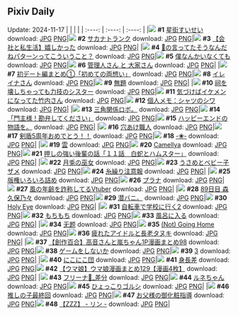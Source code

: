 ## Pixiv Daily
Update: 2024-11-17
|      |      |      |
| :----: | :----: | :----: |
|![](https://pixiv.microyu.workers.dev/c/240x480/img-master/img/2024/11/15/00/00/42/124301285_p0_master1200.jpg) **#1** [星街すいせい](https://www.pixiv.net/artworks/124301285) download: [JPG](https://pixiv.microyu.workers.dev/img-original/img/2024/11/15/00/00/42/124301285_p0.jpg) [PNG](https://pixiv.microyu.workers.dev/img-original/img/2024/11/15/00/00/42/124301285_p0.png)|![](https://pixiv.microyu.workers.dev/c/240x480/img-master/img/2024/11/15/07/30/02/124309128_p0_master1200.jpg) **#2** [サカナトランク](https://www.pixiv.net/artworks/124309128) download: [JPG](https://pixiv.microyu.workers.dev/img-original/img/2024/11/15/07/30/02/124309128_p0.jpg) [PNG](https://pixiv.microyu.workers.dev/img-original/img/2024/11/15/07/30/02/124309128_p0.png)|![](https://pixiv.microyu.workers.dev/c/240x480/img-master/img/2024/11/15/12/00/12/124312838_p0_master1200.jpg) **#3** [【会社と私生活】嬉しかった](https://www.pixiv.net/artworks/124312838) download: [JPG](https://pixiv.microyu.workers.dev/img-original/img/2024/11/15/12/00/12/124312838_p0.jpg) [PNG](https://pixiv.microyu.workers.dev/img-original/img/2024/11/15/12/00/12/124312838_p0.png)|
|![](https://pixiv.microyu.workers.dev/c/240x480/img-master/img/2024/11/15/18/00/07/124319349_p0_master1200.jpg) **#4** [🎀の言ってたそうなんだねパターンってこういうこと？](https://www.pixiv.net/artworks/124319349) download: [JPG](https://pixiv.microyu.workers.dev/img-original/img/2024/11/15/18/00/07/124319349_p0.jpg) [PNG](https://pixiv.microyu.workers.dev/img-original/img/2024/11/15/18/00/07/124319349_p0.png)|![](https://pixiv.microyu.workers.dev/c/240x480/img-master/img/2024/11/16/15/08/37/124348674_p0_master1200.jpg) **#5** [僕なんかいなくても](https://www.pixiv.net/artworks/124348674) download: [JPG](https://pixiv.microyu.workers.dev/img-original/img/2024/11/16/15/08/37/124348674_p0.jpg) [PNG](https://pixiv.microyu.workers.dev/img-original/img/2024/11/16/15/08/37/124348674_p0.png)|![](https://pixiv.microyu.workers.dev/c/240x480/img-master/img/2024/11/15/08/50/15/124310211_p0_master1200.jpg) **#6** [管理人さん と 大家さん](https://www.pixiv.net/artworks/124310211) download: [JPG](https://pixiv.microyu.workers.dev/img-original/img/2024/11/15/08/50/15/124310211_p0.jpg) [PNG](https://pixiv.microyu.workers.dev/img-original/img/2024/11/15/08/50/15/124310211_p0.png)|
|![](https://pixiv.microyu.workers.dev/c/240x480/img-master/img/2024/11/16/18/56/27/124347207_p0_master1200.jpg) **#7** [初デート編まとめ①「初めての両想い」](https://www.pixiv.net/artworks/124347207) download: [JPG](https://pixiv.microyu.workers.dev/img-original/img/2024/11/16/18/56/27/124347207_p0.jpg) [PNG](https://pixiv.microyu.workers.dev/img-original/img/2024/11/16/18/56/27/124347207_p0.png)|![](https://pixiv.microyu.workers.dev/c/240x480/img-master/img/2024/11/15/00/03/15/124301524_p0_master1200.jpg) **#8** [イレイナさん](https://www.pixiv.net/artworks/124301524) download: [JPG](https://pixiv.microyu.workers.dev/img-original/img/2024/11/15/00/03/15/124301524_p0.jpg) [PNG](https://pixiv.microyu.workers.dev/img-original/img/2024/11/15/00/03/15/124301524_p0.png)|![](https://pixiv.microyu.workers.dev/c/240x480/img-master/img/2024/11/15/04/15/41/124306958_p0_master1200.jpg) **#9** [無題](https://www.pixiv.net/artworks/124306958) download: [JPG](https://pixiv.microyu.workers.dev/img-original/img/2024/11/15/04/15/41/124306958_p0.jpg) [PNG](https://pixiv.microyu.workers.dev/img-original/img/2024/11/15/04/15/41/124306958_p0.png)|
|![](https://pixiv.microyu.workers.dev/c/240x480/img-master/img/2024/11/16/18/25/22/124353752_p0_master1200.jpg) **#10** [祠を壊しちゃっても力技のシスター](https://www.pixiv.net/artworks/124353752) download: [JPG](https://pixiv.microyu.workers.dev/img-original/img/2024/11/16/18/25/22/124353752_p0.jpg) [PNG](https://pixiv.microyu.workers.dev/img-original/img/2024/11/16/18/25/22/124353752_p0.png)|![](https://pixiv.microyu.workers.dev/c/240x480/img-master/img/2024/11/16/08/59/23/124341335_p0_master1200.jpg) **#11** [気づけばイケメンになってた竹内さん](https://www.pixiv.net/artworks/124341335) download: [JPG](https://pixiv.microyu.workers.dev/img-original/img/2024/11/16/08/59/23/124341335_p0.jpg) [PNG](https://pixiv.microyu.workers.dev/img-original/img/2024/11/16/08/59/23/124341335_p0.png)|![](https://pixiv.microyu.workers.dev/c/240x480/img-master/img/2024/11/16/06/00/05/124339003_p0_master1200.jpg) **#12** [個人メモ：シャツのシワ](https://www.pixiv.net/artworks/124339003) download: [JPG](https://pixiv.microyu.workers.dev/img-original/img/2024/11/16/06/00/05/124339003_p0.jpg) [PNG](https://pixiv.microyu.workers.dev/img-original/img/2024/11/16/06/00/05/124339003_p0.png)|
|![](https://pixiv.microyu.workers.dev/c/240x480/img-master/img/2024/11/15/02/29/02/124305430_p0_master1200.jpg) **#13** [三角関係ロボ。](https://www.pixiv.net/artworks/124305430) download: [JPG](https://pixiv.microyu.workers.dev/img-original/img/2024/11/15/02/29/02/124305430_p0.jpg) [PNG](https://pixiv.microyu.workers.dev/img-original/img/2024/11/15/02/29/02/124305430_p0.png)|![](https://pixiv.microyu.workers.dev/c/240x480/img-master/img/2024/11/15/00/02/57/124301507_p0_master1200.jpg) **#14** [「門主様！勘弁してください」](https://www.pixiv.net/artworks/124301507) download: [JPG](https://pixiv.microyu.workers.dev/img-original/img/2024/11/15/00/02/57/124301507_p0.jpg) [PNG](https://pixiv.microyu.workers.dev/img-original/img/2024/11/15/00/02/57/124301507_p0.png)|![](https://pixiv.microyu.workers.dev/c/240x480/img-master/img/2024/11/15/19/17/19/124321895_p0_master1200.jpg) **#15** [ハッピーエンドの物語を。](https://www.pixiv.net/artworks/124321895) download: [JPG](https://pixiv.microyu.workers.dev/img-original/img/2024/11/15/19/17/19/124321895_p0.jpg) [PNG](https://pixiv.microyu.workers.dev/img-original/img/2024/11/15/19/17/19/124321895_p0.png)|
|![](https://pixiv.microyu.workers.dev/c/240x480/img-master/img/2024/11/15/20/30/01/124324267_p0_master1200.jpg) **#16** [穴あけ職人](https://www.pixiv.net/artworks/124324267) download: [JPG](https://pixiv.microyu.workers.dev/img-original/img/2024/11/15/20/30/01/124324267_p0.jpg) [PNG](https://pixiv.microyu.workers.dev/img-original/img/2024/11/15/20/30/01/124324267_p0.png)|![](https://pixiv.microyu.workers.dev/c/240x480/img-master/img/2024/11/15/11/48/38/124312614_p0_master1200.jpg) **#17** [剣盾5周年おめでとう！！](https://www.pixiv.net/artworks/124312614) download: [JPG](https://pixiv.microyu.workers.dev/img-original/img/2024/11/15/11/48/38/124312614_p0.jpg) [PNG](https://pixiv.microyu.workers.dev/img-original/img/2024/11/15/11/48/38/124312614_p0.png)|![](https://pixiv.microyu.workers.dev/c/240x480/img-master/img/2024/11/15/00/01/15/124301359_p0_master1200.jpg) **#18** [-❀-](https://www.pixiv.net/artworks/124301359) download: [JPG](https://pixiv.microyu.workers.dev/img-original/img/2024/11/15/00/01/15/124301359_p0.jpg) [PNG](https://pixiv.microyu.workers.dev/img-original/img/2024/11/15/00/01/15/124301359_p0.png)|
|![](https://pixiv.microyu.workers.dev/c/240x480/img-master/img/2024/11/16/14/37/28/124347962_p0_master1200.jpg) **#19** [雲](https://www.pixiv.net/artworks/124347962) download: [JPG](https://pixiv.microyu.workers.dev/img-original/img/2024/11/16/14/37/28/124347962_p0.jpg) [PNG](https://pixiv.microyu.workers.dev/img-original/img/2024/11/16/14/37/28/124347962_p0.png)|![](https://pixiv.microyu.workers.dev/c/240x480/img-master/img/2024/11/15/19/13/30/124321813_p0_master1200.jpg) **#20** [Camellya](https://www.pixiv.net/artworks/124321813) download: [JPG](https://pixiv.microyu.workers.dev/img-original/img/2024/11/15/19/13/30/124321813_p0.jpg) [PNG](https://pixiv.microyu.workers.dev/img-original/img/2024/11/15/19/13/30/124321813_p0.png)|![](https://pixiv.microyu.workers.dev/c/240x480/img-master/img/2024/11/16/00/03/27/124332328_p0_master1200.jpg) **#21** [押しの強い後輩の話「１１話　白蛇とハムスター」](https://www.pixiv.net/artworks/124332328) download: [JPG](https://pixiv.microyu.workers.dev/img-original/img/2024/11/16/00/03/27/124332328_p0.jpg) [PNG](https://pixiv.microyu.workers.dev/img-original/img/2024/11/16/00/03/27/124332328_p0.png)|
|![](https://pixiv.microyu.workers.dev/c/240x480/img-master/img/2024/11/15/00/00/34/124301260_p0_master1200.jpg) **#22** [月兎の巫女](https://www.pixiv.net/artworks/124301260) download: [JPG](https://pixiv.microyu.workers.dev/img-original/img/2024/11/15/00/00/34/124301260_p0.jpg) [PNG](https://pixiv.microyu.workers.dev/img-original/img/2024/11/15/00/00/34/124301260_p0.png)|![](https://pixiv.microyu.workers.dev/c/240x480/img-master/img/2024/11/16/00/09/43/124332667_p0_master1200.jpg) **#23** [うさめとベビー子ザメ](https://www.pixiv.net/artworks/124332667) download: [JPG](https://pixiv.microyu.workers.dev/img-original/img/2024/11/16/00/09/43/124332667_p0.jpg) [PNG](https://pixiv.microyu.workers.dev/img-original/img/2024/11/16/00/09/43/124332667_p0.png)|![](https://pixiv.microyu.workers.dev/c/240x480/img-master/img/2024/11/15/07/14/44/124308961_p0_master1200.jpg) **#24** [糸繰り注意報](https://www.pixiv.net/artworks/124308961) download: [JPG](https://pixiv.microyu.workers.dev/img-original/img/2024/11/15/07/14/44/124308961_p0.jpg) [PNG](https://pixiv.microyu.workers.dev/img-original/img/2024/11/15/07/14/44/124308961_p0.png)|
|![](https://pixiv.microyu.workers.dev/c/240x480/img-master/img/2024/11/15/00/33/53/124302765_p0_master1200.jpg) **#25** [版権いろいろ詰め](https://www.pixiv.net/artworks/124302765) download: [JPG](https://pixiv.microyu.workers.dev/img-original/img/2024/11/15/00/33/53/124302765_p0.jpg) [PNG](https://pixiv.microyu.workers.dev/img-original/img/2024/11/15/00/33/53/124302765_p0.png)|![](https://pixiv.microyu.workers.dev/c/240x480/img-master/img/2024/11/16/00/05/17/124332444_p0_master1200.jpg) **#26** [プラナ](https://www.pixiv.net/artworks/124332444) download: [JPG](https://pixiv.microyu.workers.dev/img-original/img/2024/11/16/00/05/17/124332444_p0.jpg) [PNG](https://pixiv.microyu.workers.dev/img-original/img/2024/11/16/00/05/17/124332444_p0.png)|![](https://pixiv.microyu.workers.dev/c/240x480/img-master/img/2024/11/16/21/05/56/124359108_p0_master1200.jpg) **#27** [風の年齢を詐称してるVtuber](https://www.pixiv.net/artworks/124359108) download: [JPG](https://pixiv.microyu.workers.dev/img-original/img/2024/11/16/21/05/56/124359108_p0.jpg) [PNG](https://pixiv.microyu.workers.dev/img-original/img/2024/11/16/21/05/56/124359108_p0.png)|
|![](https://pixiv.microyu.workers.dev/c/240x480/img-master/img/2024/11/15/20/22/50/124324055_p0_master1200.jpg) **#28** [89日目 森久保乃々](https://www.pixiv.net/artworks/124324055) download: [JPG](https://pixiv.microyu.workers.dev/img-original/img/2024/11/15/20/22/50/124324055_p0.jpg) [PNG](https://pixiv.microyu.workers.dev/img-original/img/2024/11/15/20/22/50/124324055_p0.png)|![](https://pixiv.microyu.workers.dev/c/240x480/img-master/img/2024/11/16/05/54/01/124338938_p0_master1200.jpg) **#29** [潜バニ。](https://www.pixiv.net/artworks/124338938) download: [JPG](https://pixiv.microyu.workers.dev/img-original/img/2024/11/16/05/54/01/124338938_p0.jpg) [PNG](https://pixiv.microyu.workers.dev/img-original/img/2024/11/16/05/54/01/124338938_p0.png)|![](https://pixiv.microyu.workers.dev/c/240x480/img-master/img/2024/11/15/00/00/12/124301161_p0_master1200.jpg) **#30** [Holy Eye](https://www.pixiv.net/artworks/124301161) download: [JPG](https://pixiv.microyu.workers.dev/img-original/img/2024/11/15/00/00/12/124301161_p0.jpg) [PNG](https://pixiv.microyu.workers.dev/img-original/img/2024/11/15/00/00/12/124301161_p0.png)|
|![](https://pixiv.microyu.workers.dev/c/240x480/img-master/img/2024/11/16/00/30/02/124333364_p0_master1200.jpg) **#31** [自転車で学校に行く2](https://www.pixiv.net/artworks/124333364) download: [JPG](https://pixiv.microyu.workers.dev/img-original/img/2024/11/16/00/30/02/124333364_p0.jpg) [PNG](https://pixiv.microyu.workers.dev/img-original/img/2024/11/16/00/30/02/124333364_p0.png)|![](https://pixiv.microyu.workers.dev/c/240x480/img-master/img/2024/11/16/00/11/36/124332736_p0_master1200.jpg) **#32** [もちもち](https://www.pixiv.net/artworks/124332736) download: [JPG](https://pixiv.microyu.workers.dev/img-original/img/2024/11/16/00/11/36/124332736_p0.jpg) [PNG](https://pixiv.microyu.workers.dev/img-original/img/2024/11/16/00/11/36/124332736_p0.png)|![](https://pixiv.microyu.workers.dev/c/240x480/img-master/img/2024/11/15/12/05/28/124312985_p0_master1200.jpg) **#33** [風呂に入る](https://www.pixiv.net/artworks/124312985) download: [JPG](https://pixiv.microyu.workers.dev/img-original/img/2024/11/15/12/05/28/124312985_p0.jpg) [PNG](https://pixiv.microyu.workers.dev/img-original/img/2024/11/15/12/05/28/124312985_p0.png)|
|![](https://pixiv.microyu.workers.dev/c/240x480/img-master/img/2024/11/15/10/41/31/124311641_p0_master1200.jpg) **#34** [无题](https://www.pixiv.net/artworks/124311641) download: [JPG](https://pixiv.microyu.workers.dev/img-original/img/2024/11/15/10/41/31/124311641_p0.jpg) [PNG](https://pixiv.microyu.workers.dev/img-original/img/2024/11/15/10/41/31/124311641_p0.png)|![](https://pixiv.microyu.workers.dev/c/240x480/img-master/img/2024/11/15/16/00/03/124316628_p0_master1200.jpg) **#35** [(Not) Going Home](https://www.pixiv.net/artworks/124316628) download: [JPG](https://pixiv.microyu.workers.dev/img-original/img/2024/11/15/16/00/03/124316628_p0.jpg) [PNG](https://pixiv.microyu.workers.dev/img-original/img/2024/11/15/16/00/03/124316628_p0.png)|![](https://pixiv.microyu.workers.dev/c/240x480/img-master/img/2024/11/16/00/01/52/124332210_p0_master1200.jpg) **#36** [疲れたアイドルと長老タヌキ](https://www.pixiv.net/artworks/124332210) download: [JPG](https://pixiv.microyu.workers.dev/img-original/img/2024/11/16/00/01/52/124332210_p0.jpg) [PNG](https://pixiv.microyu.workers.dev/img-original/img/2024/11/16/00/01/52/124332210_p0.png)|
|![](https://pixiv.microyu.workers.dev/c/240x480/img-master/img/2024/11/16/00/17/21/124332196_p0_master1200.jpg) **#37** [【創作百合】高音さんと嵐ちゃん1P漫画まとめ98](https://www.pixiv.net/artworks/124332196) download: [JPG](https://pixiv.microyu.workers.dev/img-original/img/2024/11/16/00/17/21/124332196_p0.jpg) [PNG](https://pixiv.microyu.workers.dev/img-original/img/2024/11/16/00/17/21/124332196_p0.png)|![](https://pixiv.microyu.workers.dev/c/240x480/img-master/img/2024/11/16/00/00/07/124331913_p0_master1200.jpg) **#38** [ゲームをしないか](https://www.pixiv.net/artworks/124331913) download: [JPG](https://pixiv.microyu.workers.dev/img-original/img/2024/11/16/00/00/07/124331913_p0.jpg) [PNG](https://pixiv.microyu.workers.dev/img-original/img/2024/11/16/00/00/07/124331913_p0.png)|![](https://pixiv.microyu.workers.dev/c/240x480/img-master/img/2024/11/16/11/31/38/124344011_p0_master1200.jpg) **#39** [3](https://www.pixiv.net/artworks/124344011) download: [JPG](https://pixiv.microyu.workers.dev/img-original/img/2024/11/16/11/31/38/124344011_p0.jpg) [PNG](https://pixiv.microyu.workers.dev/img-original/img/2024/11/16/11/31/38/124344011_p0.png)|
|![](https://pixiv.microyu.workers.dev/c/240x480/img-master/img/2024/11/15/22/00/44/124327489_p0_master1200.jpg) **#40** [にこにこ団](https://www.pixiv.net/artworks/124327489) download: [JPG](https://pixiv.microyu.workers.dev/img-original/img/2024/11/15/22/00/44/124327489_p0.jpg) [PNG](https://pixiv.microyu.workers.dev/img-original/img/2024/11/15/22/00/44/124327489_p0.png)|![](https://pixiv.microyu.workers.dev/c/240x480/img-master/img/2024/11/15/00/37/11/124302869_p0_master1200.jpg) **#41** [身長差](https://www.pixiv.net/artworks/124302869) download: [JPG](https://pixiv.microyu.workers.dev/img-original/img/2024/11/15/00/37/11/124302869_p0.jpg) [PNG](https://pixiv.microyu.workers.dev/img-original/img/2024/11/15/00/37/11/124302869_p0.png)|![](https://pixiv.microyu.workers.dev/c/240x480/img-master/img/2024/11/15/00/01/18/124301365_p0_master1200.jpg) **#42** [【ウマ娘】ウマ娘漫画まとめ129【漫画4枚】](https://www.pixiv.net/artworks/124301365) download: [JPG](https://pixiv.microyu.workers.dev/img-original/img/2024/11/15/00/01/18/124301365_p0.jpg) [PNG](https://pixiv.microyu.workers.dev/img-original/img/2024/11/15/00/01/18/124301365_p0.png)|
|![](https://pixiv.microyu.workers.dev/c/240x480/img-master/img/2024/11/15/01/03/39/124303584_p0_master1200.jpg) **#43** [フリーナ🎨_差分](https://www.pixiv.net/artworks/124303584) download: [JPG](https://pixiv.microyu.workers.dev/img-original/img/2024/11/15/01/03/39/124303584_p0.jpg) [PNG](https://pixiv.microyu.workers.dev/img-original/img/2024/11/15/01/03/39/124303584_p0.png)|![](https://pixiv.microyu.workers.dev/c/240x480/img-master/img/2024/11/15/21/31/59/124326424_p0_master1200.jpg) **#44** [ルネちゃん](https://www.pixiv.net/artworks/124326424) download: [JPG](https://pixiv.microyu.workers.dev/img-original/img/2024/11/15/21/31/59/124326424_p0.jpg) [PNG](https://pixiv.microyu.workers.dev/img-original/img/2024/11/15/21/31/59/124326424_p0.png)|![](https://pixiv.microyu.workers.dev/c/240x480/img-master/img/2024/11/15/07/10/56/124308918_p0_master1200.jpg) **#45** [ひょっこりゴルシ](https://www.pixiv.net/artworks/124308918) download: [JPG](https://pixiv.microyu.workers.dev/img-original/img/2024/11/15/07/10/56/124308918_p0.jpg) [PNG](https://pixiv.microyu.workers.dev/img-original/img/2024/11/15/07/10/56/124308918_p0.png)|
|![](https://pixiv.microyu.workers.dev/c/240x480/img-master/img/2024/11/15/04/32/45/124307147_p0_master1200.jpg) **#46** [推しの子最終回](https://www.pixiv.net/artworks/124307147) download: [JPG](https://pixiv.microyu.workers.dev/img-original/img/2024/11/15/04/32/45/124307147_p0.jpg) [PNG](https://pixiv.microyu.workers.dev/img-original/img/2024/11/15/04/32/45/124307147_p0.png)|![](https://pixiv.microyu.workers.dev/c/240x480/img-master/img/2024/11/15/17/58/38/124319286_p0_master1200.jpg) **#47** [お父様の御化粧指導](https://www.pixiv.net/artworks/124319286) download: [JPG](https://pixiv.microyu.workers.dev/img-original/img/2024/11/15/17/58/38/124319286_p0.jpg) [PNG](https://pixiv.microyu.workers.dev/img-original/img/2024/11/15/17/58/38/124319286_p0.png)|![](https://pixiv.microyu.workers.dev/c/240x480/img-master/img/2024/11/16/09/54/47/124342166_p0_master1200.jpg) **#48** [【ZZZ】 -  リン  -](https://www.pixiv.net/artworks/124342166) download: [JPG](https://pixiv.microyu.workers.dev/img-original/img/2024/11/16/09/54/47/124342166_p0.jpg) [PNG](https://pixiv.microyu.workers.dev/img-original/img/2024/11/16/09/54/47/124342166_p0.png)|
